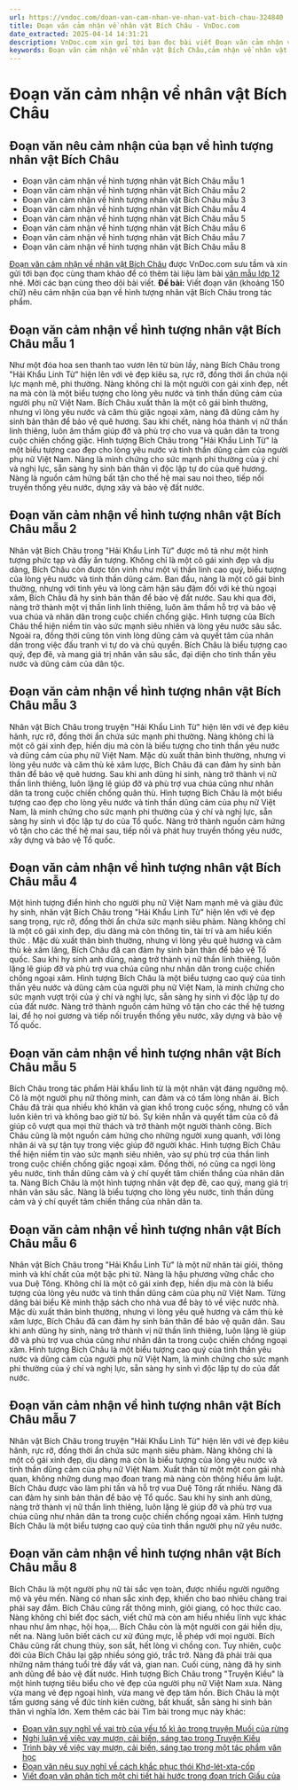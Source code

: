 ```yaml
---
url: https://vndoc.com/doan-van-cam-nhan-ve-nhan-vat-bich-chau-324840
title: Đoạn văn cảm nhận về nhân vật Bích Châu - VnDoc.com
date_extracted: 2025-04-14 14:31:21
description: VnDoc.com xin gửi tới bạn đọc bài viết Đoạn văn cảm nhận về nhân vật Bích Châu. Mời các bạn cùng theo dõi bài viết dưới đây nhé.
keywords: Đoạn văn cảm nhận về nhân vật Bích Châu,cảm nhận về nhân vật Bích Châu,viết Đoạn văn cảm nhận về nhân vật Bích Châu,Đoạn văn nêu cảm nhận của bạn về hình tượng nhân vật Bích Châu,hải khẩu linh từ,ngữ văn 12,văn mẫu lớp 12,Viết đoạn văn khoảng 150 chữ nêu cảm nhận của bạn về hình tượng nhân vật Bích Châu trong tác phẩm,Viết đoạn văn nêu cảm nhận của bạn về hình tượng nhân vật Bích Châu trong tác phẩm,Đoạn văn cảm nhận về hình tượng nhân vật Bích Châu,phân tích nhân vật bích châu
---
```


# Đoạn văn cảm nhận về nhân vật Bích Châu
## Đoạn văn nêu cảm nhận của bạn về hình tượng nhân vật Bích Châu
  * Đoạn văn cảm nhận về hình tượng nhân vật Bích Châu mẫu 1
  * Đoạn văn cảm nhận về hình tượng nhân vật Bích Châu mẫu 2
  * Đoạn văn cảm nhận về hình tượng nhân vật Bích Châu mẫu 3
  * Đoạn văn cảm nhận về hình tượng nhân vật Bích Châu mẫu 4
  * Đoạn văn cảm nhận về hình tượng nhân vật Bích Châu mẫu 5
  * Đoạn văn cảm nhận về hình tượng nhân vật Bích Châu mẫu 6
  * Đoạn văn cảm nhận về hình tượng nhân vật Bích Châu mẫu 7
  * Đoạn văn cảm nhận về hình tượng nhân vật Bích Châu mẫu 8

[Đoạn văn cảm nhận về nhân vật Bích Châu](<https://vndoc.com/doan-van-cam-nhan-ve-nhan-vat-bich-chau-324840>) được VnDoc.com sưu tầm và xin gửi tới bạn đọc cùng tham khảo để có thêm tài liệu làm bài [văn mẫu lớp 12](<https://vndoc.com/van-mau-lop12>) nhé. Mời các bạn cùng theo dõi bài viết.
**Đề bài:** Viết đoạn văn \(khoảng 150 chữ\) nêu cảm nhận của bạn về hình tượng nhân vật Bích Châu trong tác phẩm.
## Đoạn văn cảm nhận về hình tượng nhân vật Bích Châu mẫu 1
Như một đóa hoa sen thanh tao vươn lên từ bùn lầy, nàng Bích Châu trong "Hải Khẩu Linh Từ" hiện lên với vẻ đẹp kiêu sa, rực rỡ, đồng thời ẩn chứa nội lực mạnh mẽ, phi thường. Nàng không chỉ là một người con gái xinh đẹp, nết na mà còn là một biểu tượng cho lòng yêu nước và tinh thần dũng cảm của người phụ nữ Việt Nam. Bích Châu xuất thân là một cô gái bình thường, nhưng vì lòng yêu nước và căm thù giặc ngoại xâm, nàng đã dũng cảm hy sinh bản thân để bảo vệ quê hương. Sau khi chết, nàng hóa thành vị nữ thần linh thiêng, luôn âm thầm giúp đỡ và phù trợ cho vua và quân dân ta trong cuộc chiến chống giặc. Hình tượng Bích Châu trong "Hải Khẩu Linh Từ" là một biểu tượng cao đẹp cho lòng yêu nước và tinh thần dũng cảm của người phụ nữ Việt Nam. Nàng là minh chứng cho sức mạnh phi thường của ý chí và nghị lực, sẵn sàng hy sinh bản thân vì độc lập tự do của quê hương. Nàng là nguồn cảm hứng bất tận cho thế hệ mai sau noi theo, tiếp nối truyền thống yêu nước, dựng xây và bảo vệ đất nước.
## Đoạn văn cảm nhận về hình tượng nhân vật Bích Châu mẫu 2
Nhân vật Bích Châu trong "Hải Khẩu Linh Từ" được mô tả như một hình tượng phức tạp và đầy ấn tượng. Không chỉ là một cô gái xinh đẹp và dịu dàng, Bích Châu còn được tôn vinh như một vị thần linh cao quý, biểu tượng của lòng yêu nước và tinh thần dũng cảm. Ban đầu, nàng là một cô gái bình thường, nhưng với tình yêu và lòng căm hận sâu đậm đối với kẻ thù ngoại xâm, Bích Châu đã hy sinh bản thân để bảo vệ đất nước. Sau khi qua đời, nàng trở thành một vị thần linh linh thiêng, luôn âm thầm hỗ trợ và bảo vệ vua chúa và nhân dân trong cuộc chiến chống giặc. Hình tượng của Bích Châu thể hiện niềm tin vào sức mạnh siêu nhiên và lòng yêu nước sâu sắc. Ngoài ra, đồng thời cũng tôn vinh lòng dũng cảm và quyết tâm của nhân dân trong việc đấu tranh vì tự do và chủ quyền. Bích Châu là biểu tượng cao quý, đẹp đẽ, và mang giá trị nhân văn sâu sắc, đại diện cho tinh thần yêu nước và dũng cảm của dân tộc.
## Đoạn văn cảm nhận về hình tượng nhân vật Bích Châu mẫu 3
Nhân vật Bích Châu trong truyện "Hải Khẩu Linh Từ" hiện lên với vẻ đẹp kiêu hãnh, rực rỡ, đồng thời ẩn chứa sức mạnh phi thường. Nàng không chỉ là một cô gái xinh đẹp, hiền dịu mà còn là biểu tượng cho tinh thần yêu nước và dũng cảm của phụ nữ Việt Nam. Mặc dù xuất thân bình thường, nhưng vì lòng yêu nước và căm thù kẻ xâm lược, Bích Châu đã can đảm hy sinh bản thân để bảo vệ quê hương. Sau khi anh dũng hi sinh, nàng trở thành vị nữ thần linh thiêng, luôn lặng lẽ giúp đỡ và phù trợ vua chúa cũng như nhân dân ta trong cuộc chiến chống quân thù. Hình tượng Bích Châu là một biểu tượng cao đẹp cho lòng yêu nước và tinh thần dũng cảm của phụ nữ Việt Nam, là minh chứng cho sức mạnh phi thường của ý chí và nghị lực, sẵn sàng hy sinh vì độc lập tự do của Tổ quốc. Nàng trở thành nguồn cảm hứng vô tận cho các thế hệ mai sau, tiếp nối và phát huy truyền thống yêu nước, xây dựng và bảo vệ Tổ quốc.
## Đoạn văn cảm nhận về hình tượng nhân vật Bích Châu mẫu 4
Một hình tượng điển hình cho người phụ nữ Việt Nam mạnh mẽ và giàu đức hy sinh, nhân vật Bích Châu trong "Hải Khẩu Linh Từ" hiện lên với vẻ đẹp sang trọng, rực rỡ, đồng thời ẩn chứa sức mạnh siêu phàm. Nàng không chỉ là một cô gái xinh đẹp, dịu dàng mà còn thông tin, tài trí và am hiểu kiến thức . Mặc dù xuất thân bình thường, nhưng vì lòng yêu quê hương và căm thù kẻ xâm lăng, Bích Châu đã can đảm hy sinh bản thân để bảo vệ Tổ quốc. Sau khi hy sinh anh dũng, nàng trở thành vị nữ thần linh thiêng, luôn lặng lẽ giúp đỡ và phù trợ vua chúa cũng như nhân dân trong cuộc chiến chống ngoại xâm. Hình tượng Bích Châu là một biểu tượng cao quý của tinh thần yêu nước và dũng cảm của người phụ nữ Việt Nam, là minh chứng cho sức mạnh vượt trội của ý chí và nghị lực, sẵn sàng hy sinh vì độc lập tự do của đất nước. Nàng trở thành nguồn cảm hứng vô tận cho các thế hệ tương lai, để họ noi gương và tiếp nối truyền thống yêu nước, xây dựng và bảo vệ Tổ quốc.
## Đoạn văn cảm nhận về hình tượng nhân vật Bích Châu mẫu 5
Bích Châu trong tác phẩm Hải khẩu linh từ là một nhân vật đáng ngưỡng mộ. Cô là một người phụ nữ thông minh, can đảm và có tấm lòng nhân ái. Bích Châu đã trải qua nhiều khó khăn và gian khổ trong cuộc sống, nhưng cô vẫn luôn kiên trì và không bao giờ từ bỏ. Sự kiên nhẫn và quyết tâm của cô đã giúp cô vượt qua mọi thử thách và trở thành một người thành công. Bích Châu cũng là một nguồn cảm hứng cho những người xung quanh, với lòng nhân ái và sự tận tụy trong việc giúp đỡ người khác. Hình tượng Bích Châu thể hiện niềm tin vào sức mạnh siêu nhiên, vào sự phù trợ của thần linh trong cuộc chiến chống giặc ngoại xâm. Đồng thời, nó cũng ca ngợi lòng yêu nước, tinh thần dũng cảm và ý chí quyết tâm chiến thắng của nhân dân ta. Nàng Bích Châu là một hình tượng nhân vật đẹp đẽ, cao quý, mang giá trị nhân văn sâu sắc. Nàng là biểu tượng cho lòng yêu nước, tinh thần dũng cảm và ý chí quyết tâm chiến thắng của nhân dân ta.
## Đoạn văn cảm nhận về hình tượng nhân vật Bích Châu mẫu 6
Nhân vật Bích Châu trong "Hải Khẩu Linh Từ" là một nữ nhân tài giỏi, thông minh và khí chất của một bậc phi tử. Nàng là hậu phương vững chắc cho vua Duệ Tông. Không chỉ là một cô gái xinh đẹp, hiền dịu mà còn là biểu tượng của lòng yêu nước và tinh thần dũng cảm của phụ nữ Việt Nam. Từng dâng bài biểu Kê minh thập sách cho nhà vua để bày tỏ về việc nước nhà. Mặc dù xuất thân bình thường, nhưng vì lòng yêu quê hương và căm thù kẻ xâm lược, Bích Châu đã can đảm hy sinh bản thân để bảo vệ quân dân. Sau khi anh dũng hy sinh, nàng trở thành vị nữ thần linh thiêng, luôn lặng lẽ giúp đỡ và phù trợ vua chúa cũng như nhân dân ta trong cuộc chiến chống ngoại xâm. Hình tượng Bích Châu là một biểu tượng cao quý của tinh thần yêu nước và dũng cảm của người phụ nữ Việt Nam, là minh chứng cho sức mạnh phi thường của ý chí và nghị lực, sẵn sàng hy sinh vì độc lập tự do của đất nước.
## Đoạn văn cảm nhận về hình tượng nhân vật Bích Châu mẫu 7
Nhân vật Bích Châu trong truyện "Hải Khẩu Linh Từ" hiện lên với vẻ đẹp kiêu hãnh, rực rỡ, đồng thời ẩn chứa sức mạnh siêu phàm. Nàng không chỉ là một cô gái xinh đẹp, dịu dàng mà còn là biểu tượng của lòng yêu nước và tinh thần dũng cảm của phụ nữ Việt Nam. Xuất thân từ một một con gái nhà quan, không những dung mạo đoan trang mà nàng còn thông hiểu âm luật. Bích Châu được vào làm phi tần và hỗ trợ vua Duệ Tông rất nhiều. Nàng đã can đảm hy sinh bản thân để bảo vệ Tổ quốc. Sau khi hy sinh anh dũng, nàng trở thành vị nữ thần linh thiêng, luôn lặng lẽ giúp đỡ và phù trợ vua chúa cũng như nhân dân ta trong cuộc chiến chống ngoại xâm. Hình tượng Bích Châu là một biểu tượng cao quý của tinh thần người phụ nữ yêu nước.
## Đoạn văn cảm nhận về hình tượng nhân vật Bích Châu mẫu 8
Bích Châu là một người phụ nữ tài sắc vẹn toàn, được nhiều người ngưỡng mộ và yêu mến. Nàng có nhan sắc xinh đẹp, khiến cho bao nhiêu chàng trai phải say đắm. Bích Châu cũng rất thông minh, giỏi giang, có học thức cao. Nàng không chỉ biết đọc sách, viết chữ mà còn am hiểu nhiều lĩnh vực khác nhau như âm nhạc, hội họa,... Bích Châu còn là một người con gái hiền dịu, nết na. Nàng luôn biết cách cư xử đúng mực, lễ phép với mọi người. Bích Châu cũng rất chung thủy, son sắt, hết lòng vì chồng con. Tuy nhiên, cuộc đời của Bích Châu lại gặp nhiều sóng gió, trắc trở. Nàng đã phải trải qua những năm tháng tuổi trẻ đầy vất vả, gian nan. Cuối cùng, nàng đã hy sinh anh dũng để bảo vệ đất nước. Hình tượng Bích Châu trong "Truyện Kiều" là một hình tượng tiêu biểu cho vẻ đẹp của người phụ nữ Việt Nam xưa. Nàng vừa mang vẻ đẹp ngoại hình, vừa mang vẻ đẹp tâm hồn. Bích Châu là một tấm gương sáng về đức tính kiên cường, bất khuất, sẵn sàng hi sinh bản thân vì nghĩa lớn.
Xem thêm các bài Tìm bài trong mục này khác:
  * [Đoạn văn suy nghĩ về vai trò của yếu tố kì ảo trong truyện Muối của rừng](</doan-van-suy-nghi-ve-vai-tro-cua-yeu-to-ki-ao-trong-truyen-muoi-cua-rung-324905>)
  * [Nghị luận về việc vay mượn, cải biến, sáng tạo trong Truyện Kiều](</nghi-luan-ve-viec-vay-muon-cai-bien-sang-tao-trong-truyen-kieu-324916>)
  * [Trình bày về việc vay mượn, cải biến, sáng tạo trong một tác phẩm văn học](</trinh-bay-ve-viec-vay-muon-cai-bien-sang-tao-trong-mot-tac-pham-van-hoc-324920>)
  * [Đoạn văn nêu suy nghĩ về cách khắc phục thói Khơ-lét-xta-cốp](</doan-van-neu-suy-nghi-ve-cach-khac-phuc-thoi-kho-let-xta-cop-324976>)
  * [Viết đoạn văn phân tích một chi tiết hài hước trong đoạn trích Giấu của](</viet-doan-van-phan-tich-mot-chi-tiet-hai-huoc-trong-doan-trich-giau-cua-324988>)

